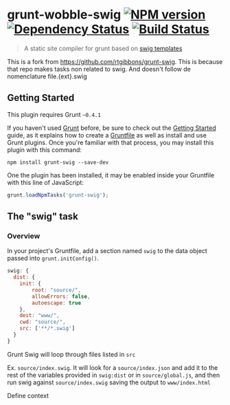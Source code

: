 # grunt-wobble-swig [![NPM version](https://badge.fury.io/js/grunt-wobble-swig.png)](http://badge.fury.io/js/grunt-wobble-swig) [![Dependency Status](https://gemnasium.com/luishdez/grunt-wobble-swig.png)](https://gemnasium.com/luishdez/grunt-wobble-swig) [![Build Status](https://travis-ci.org/luishdez/grunt-wobble-swig.png?branch=master)](https://travis-ci.org/luishdez/grunt-wobble-swig)

> A static site compiler for grunt based on
[swig templates](http://paularmstrong.github.com/swig/)

This is a fork from https://github.com/rtgibbons/grunt-swig. This is because
that repo makes tasks non related to swig. And doesn't follow de nomenclature
file.{ext}.swig

## Getting Started
This plugin requires Grunt `~0.4.1`

If you haven't used [Grunt](http://gruntjs.com/) before, be sure to check out
the [Getting Started](http://gruntjs.com/getting-started) guide, as it explains
how to create a [Gruntfile](http://gruntjs.com/sample-gruntfile) as well as
install and use Grunt plugins. Once you're familiar with that process, you
may install this plugin with this command:

```shell
npm install grunt-swig --save-dev
```

One the plugin has been installed, it may be enabled inside your Gruntfile with
this line of JavaScript:

```js
grunt.loadNpmTasks('grunt-swig');
```

## The "swig" task

### Overview
In your project's Gruntfile, add a section named `swig` to the data object
passed into `grunt.initConfig()`.

```js
swig: {
  dist: {
    init: {
        root: "source/",
        allowErrors: false,
        autoescape: true
    },
    dest: "www/",
    cwd: "source/",
    src: ['**/*.swig']
  }
}
```

Grunt Swig will loop through files listed in `src`

Ex. `source/index.swig`. It will look for a `source/index.json` and add it to
the rest of the variables provided in `swig:dist` or in `source/global.js`, and then run swig
against `source/index.swig` saving the output to `www/index.html`

Define context
